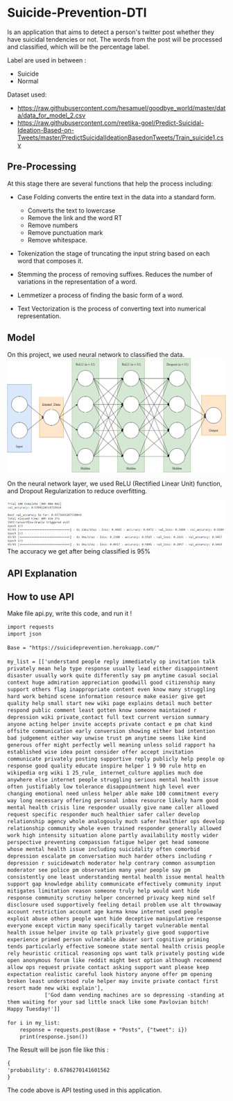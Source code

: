 # Suicide-Prevention-DTI

Is an application that aims to detect a person's twitter post whether they have suicidal tendencies or not. The words from the post will be processed and classified, which will be the percentage label.

Label are used in between :
- Suicide
- Normal

Dataset used:
- https://raw.githubusercontent.com/hesamuel/goodbye_world/master/data/data_for_model_2.csv
- https://raw.githubusercontent.com/reetika-goel/Predict-Suicidal-Ideation-Based-on-Tweets/master/PredictSuicidalIdeationBasedonTweets/Train_suicide1.csv


## Pre-Processing
At this stage there are several functions that help the process including:
- Case Folding converts the entire text in the data into a standard form.
   - Converts the text to lowercase
   - Remove the link and the word  RT 
   - Remove numbers 
   - Remove punctuation mark
   - Remove whitespace.
  
- Tokenization the stage of truncating the input string based on each word that composes it.
  
- Stemming the process of removing suffixes. Reduces the number of variations in the representation of a word.

- Lemmetizer a process of finding the basic form of a word.

- Text Vectorization is the process of converting text into numerical representation.

## Model
On this project, we used neural network to classified the data.
![Model Layer](Image/model_layer.png)

On the neural network layer, we used ReLU (Rectified Linear Unit) function, and Dropout Regularization to reduce overfitting.

![Accuracy](Image/accuracy.PNG)
The accuracy we get after being classified is 95%

## API Explanation

## How to use API
Make file api.py, write this code, and run it !
```
import requests
import json

Base = "https://suicideprevention.herokuapp.com/"

my_list = [['understand people reply immediately op invitation talk privately mean help type response usually lead either disappointment disaster usually work quite differently say pm anytime casual social context huge admiration appreciation goodwill good citizenship many support others flag inappropriate content even know many struggling hard work behind scene information resource make easier give get quality help small start new wiki page explains detail much better respond public comment least gotten know someone maintained r depression wiki private_contact full text current version summary anyone acting helper invite accepts private contact e pm chat kind offsite communication early conversion showing either bad intention bad judgement either way unwise trust pm anytime seems like kind generous offer might perfectly well meaning unless solid rapport ha established wise idea point consider offer accept invitation communicate privately posting supportive reply publicly help people op response good quality educate inspire helper 1 9 90 rule http en wikipedia org wiki 1 25_rule_ internet_culture applies much doe anywhere else internet people struggling serious mental health issue often justifiably low tolerance disappointment high level ever changing emotional need unless helper able make 100 commitment every way long necessary offering personal inbox resource likely harm good mental health crisis line responder usually give name caller allowed request specific responder much healthier safer caller develop relationship agency whole analogously much safer healthier ops develop relationship community whole even trained responder generally allowed work high intensity situation alone partly availability mostly wider perspective preventing compassion fatigue helper get head someone whose mental health issue including suicidality often comorbid depression escalate pm conversation much harder others including r depression r suicidewatch moderator help contrary common assumption moderator see police pm observation many year people say pm consistently one least understanding mental health issue mental health support gap knowledge ability communicate effectively community input mitigates limitation reason someone truly help would want hide response community scrutiny helper concerned privacy keep mind self disclosure used supportively feeling detail problem use alt throwaway account restriction account age karma know internet used people exploit abuse others people want hide deceptive manipulative response everyone except victim many specifically target vulnerable mental health issue helper invite op talk privately give good supportive experience primed person vulnerable abuser sort cognitive priming tends particularly effective someone state mental health crisis people rely heuristic critical reasoning ops want talk privately posting wide open anonymous forum like reddit might best option although recommend allow ops request private contact asking support want please keep expectation realistic careful look history anyone offer pm opening broken least understood rule helper may invite private contact first resort made new wiki explain'], 
            ['God damn vending machines are so depressing -standing at them waiting for your sad little snack like some Pavlovian bitch! Happy Tuesday!']]

for i in my_list:
    response = requests.post(Base + "Posts", {"tweet": i})
    print(response.json())
```

The Result will be json file like this :
```
{
'probability': 0.6786270141601562
}
```
The code above is API testing used in this application.


